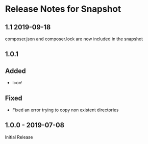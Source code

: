# Release Notes for Snapshot

## 1.1 2019-09-18

composer.json and composer.lock are now included in the snapshot

## 1.0.1

## Added

* Icon!

## Fixed

* Fixed an error trying to copy non existent directories

## 1.0.0 - 2019-07-08

Initial Release
